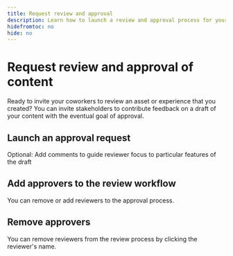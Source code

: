 ```yaml
---
title: Request review and approval
description: Learn how to launch a review and approval process for your content.
hidefromtoc: no
hide: no
---
```


# Request review and approval of content

Ready to invite your coworkers to review an asset or experience that you created? You can invite stakeholders to contribute feedback on a draft of your content with the eventual goal of approval.

## Launch an approval request

Optional: Add comments to guide reviewer focus to particular features of the draft

## Add approvers to the review workflow

You can remove or add reviewers to the approval process.

## Remove approvers

You can remove reviewers from the review process by clicking the reviewer's name.
